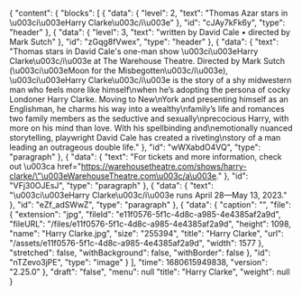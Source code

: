 {
  "content": {
    "blocks": [
      {
        "data": {
          "level": 2,
          "text": "Thomas Azar stars in \u003ci\u003eHarry Clarke\u003c/i\u003e"
        },
        "id": "cJAy7kFk6y",
        "type": "header"
      },
      {
        "data": {
          "level": 3,
          "text": "written by David Cale • directed by Mark Sutch"
        },
        "id": "zGqg8fVwex",
        "type": "header"
      },
      {
        "data": {
          "text": "Thomas stars in David Cale's one-man show \u003ci\u003eHarry Clarke\u003c/i\u003e at The Warehouse Theatre. Directed by Mark Sutch (\u003ci\u003eMoon for the Misbegotten\u003c/i\u003e), \u003ci\u003eHarry Clarke\u003c/i\u003e is the story of a shy midwestern man who feels more like himself\nwhen he’s adopting the persona of cocky Londoner Harry Clarke. Moving to New\nYork and presenting himself as an Englishman, he charms his way into a wealthy\nfamily’s life and romances two family members as the seductive and sexually\nprecocious Harry, with more on his mind than love. With his spellbinding and\nemotionally nuanced storytelling, playwright David Cale has created a riveting\nstory of a man leading an outrageous double life."
        },
        "id": "wWXabdO4VQ",
        "type": "paragraph"
      },
      {
        "data": {
          "text": "For tickets and more information, check out \u003ca href=\"https://warehousetheatre.com/shows/harry-clarke/\"\u003eWarehouseTheatre.com\u003c/a\u003e."
        },
        "id": "VFj30OJEsJ",
        "type": "paragraph"
      },
      {
        "data": {
          "text": "\u003ci\u003eHarry Clarke\u003c/i\u003e runs April 28—May 13, 2023."
        },
        "id": "eZf_adSWwZ",
        "type": "paragraph"
      },
      {
        "data": {
          "caption": "",
          "file": {
            "extension": "jpg",
            "fileId": "e11f0576-5f1c-4d8c-a985-4e4385af2a9d",
            "fileURL": "/files/e11f0576-5f1c-4d8c-a985-4e4385af2a9d",
            "height": 1098,
            "name": "Harry Clarke.jpg",
            "size": "255394",
            "title": "Harry Clarke",
            "url": "/assets/e11f0576-5f1c-4d8c-a985-4e4385af2a9d",
            "width": 1577
          },
          "stretched": false,
          "withBackground": false,
          "withBorder": false
        },
        "id": "nTZevo3jPE",
        "type": "image"
      }
    ],
    "time": 1680615949838,
    "version": "2.25.0"
  },
  "draft": "false",
  "menu": null
  "title": "Harry Clarke",
  "weight": null
}
